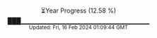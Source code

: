 <p align="center">
⏳Year Progress (12.58 %) <br>
███▁▁▁▁▁▁▁▁▁▁▁▁▁▁▁▁▁▁▁▁▁▁▁▁▁▁▁ <br>
<sub>Updated: Fri, 16 Feb 2024 01:09:44 GMT</sub>
</p>

